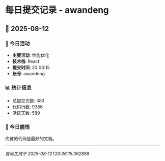 # 每日提交记录 - awandeng

## 📅 2025-08-12

### 🎯 今日活动
- **主要活动**: 性能优化
- **技术栈**: React
- **提交时间**: 20:06:15
- **账号**: awandeng

### 📊 统计信息
- 总提交次数: 383
- 代码行数: 9386
- 活跃天数: 589

### 💭 今日感悟
优雅的代码是最好的文档。

---
*自动生成于 2025-08-12T20:06:15.062886*
